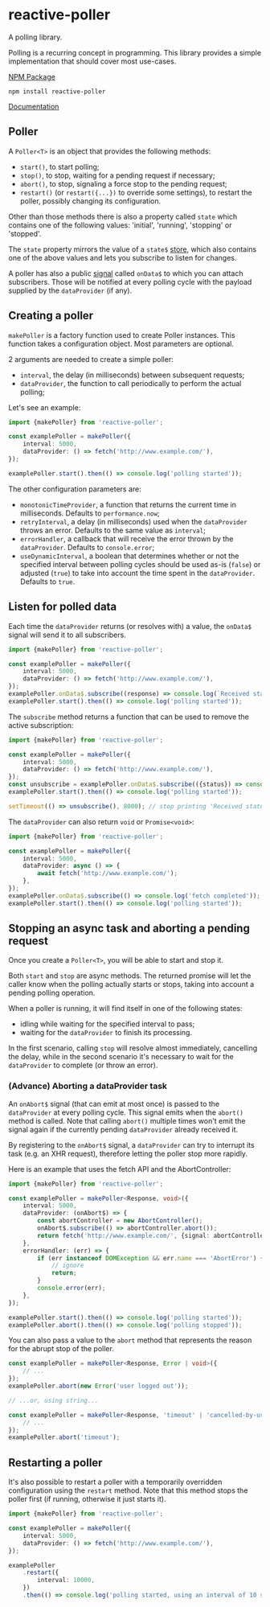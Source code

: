 # reactive-poller

A polling library.

Polling is a recurring concept in programming. This library provides a simple
implementation that should cover most use-cases.

[NPM Package](https://www.npmjs.com/package/reactive-poller)

`npm install reactive-poller`

[Documentation](./docs/README.md)

## Poller

A `Poller<T>` is an object that provides the following methods:

- `start()`, to start polling;
- `stop()`, to stop, waiting for a pending request if necessary;
- `abort()`, to stop, signaling a force stop to the pending request;
- `restart()` (or `restart({...})` to override some settings), to restart the poller, possibly changing its configuration.

Other than those methods there is also a property called `state`
which contains one of the following values: 'initial', 'running', 'stopping' or 'stopped'.

The `state` property mirrors the value of a `state$` [store](https://www.npmjs.com/package/universal-stores), which also contains one of the above
values and lets you subscribe to listen for changes.

A poller has also a public [signal](https://www.npmjs.com/package/@cdellacqua/signals) called `onData$`
to which you can attach subscribers. Those will be notified at every polling cycle
with the payload supplied by the `dataProvider` (if any).

## Creating a poller

`makePoller` is a factory function used to create Poller instances.
This function takes a configuration object.
Most parameters are optional.

2 arguments are needed to create a simple poller:

- `interval`, the delay (in milliseconds) between subsequent requests;
- `dataProvider`, the function to call periodically to perform the actual polling;

Let's see an example:

```ts
import {makePoller} from 'reactive-poller';

const examplePoller = makePoller({
	interval: 5000,
	dataProvider: () => fetch('http://www.example.com/'),
});

examplePoller.start().then(() => console.log('polling started'));
```

The other configuration parameters are:

- `monotonicTimeProvider`, a function that returns the current time in milliseconds. Defaults to `performance.now`;
- `retryInterval`, a delay (in milliseconds) used when the `dataProvider` throws an error. Defaults to the same value as `interval`;
- `errorHandler`, a callback that will receive the error thrown by the `dataProvider`. Defaults to `console.error`;
- `useDynamicInterval`, a boolean that determines whether or not the specified interval between polling cycles should
  be used as-is (`false`) or adjusted (`true`) to take into account the time spent in the `dataProvider`. Defaults to `true`.

## Listen for polled data

Each time the `dataProvider` returns (or resolves with) a value, the `onData$` signal
will send it to all subscribers.

```ts
import {makePoller} from 'reactive-poller';

const examplePoller = makePoller({
	interval: 5000,
	dataProvider: () => fetch('http://www.example.com/'),
});
examplePoller.onData$.subscribe((response) => console.log(`Received status ${response.status}`));
examplePoller.start().then(() => console.log('polling started'));
```

The `subscribe` method returns a function that can be used to remove the active
subscription:

```ts
import {makePoller} from 'reactive-poller';

const examplePoller = makePoller({
	interval: 5000,
	dataProvider: () => fetch('http://www.example.com/'),
});
const unsubscribe = examplePoller.onData$.subscribe(({status}) => console.log(`Received status ${status}`));
examplePoller.start().then(() => console.log('polling started'));

setTimeout(() => unsubscribe(), 8000); // stop printing 'Received status ...' after 8 seconds.
```

The `dataProvider` can also return `void` or `Promise<void>`:

```ts
import {makePoller} from 'reactive-poller';

const examplePoller = makePoller({
	interval: 5000,
	dataProvider: async () => {
		await fetch('http://www.example.com/');
	},
});
examplePoller.onData$.subscribe(() => console.log('fetch completed'));
examplePoller.start().then(() => console.log('polling started'));
```

## Stopping an async task and aborting a pending request

Once you create a `Poller<T>`, you will be able to start and stop it.

Both `start` and `stop` are async methods. The returned promise will let
the caller know when the polling actually starts or stops, taking into
account a pending polling operation.

When a poller is running, it will find itself in one of the following states:

- idling while waiting for the specified interval to pass;
- waiting for the `dataProvider` to finish its processing.

In the first scenario, calling `stop` will resolve almost immediately, cancelling
the delay, while in the second scenario it's necessary to wait for
the `dataProvider` to complete (or throw an error).

### (Advance) Aborting a dataProvider task

An `onAbort$` signal (that can emit at most once) is passed to the
`dataProvider` at every polling cycle.
This signal emits when the `abort()` method is called.
Note that calling `abort()` multiple times won't emit the signal again if the currently
pending `dataProvider` already received it.

By registering to the `onAbort$` signal, a `dataProvider` can
try to interrupt its task (e.g. an XHR request), therefore
letting the poller stop more rapidly.

Here is an example that uses the fetch API and the AbortController:

```ts
import {makePoller} from 'reactive-poller';

const examplePoller = makePoller<Response, void>({
	interval: 5000,
	dataProvider: (onAbort$) => {
		const abortController = new AbortController();
		onAbort$.subscribe(() => abortController.abort());
		return fetch('http://www.example.com/', {signal: abortController.signal});
	},
	errorHandler: (err) => {
		if (err instanceof DOMException && err.name === 'AbortError') {
			// ignore
			return;
		}
		console.error(err);
	},
});

examplePoller.start().then(() => console.log('polling started'));
examplePoller.abort().then(() => console.log('polling stopped'));
```

You can also pass a value to the `abort` method that
represents the reason for the abrupt stop of the poller.

```ts
const examplePoller = makePoller<Response, Error | void>({
	// ...
});
examplePoller.abort(new Error('user logged out'));

// ...or, using string...

const examplePoller = makePoller<Response, 'timeout' | 'cancelled-by-user'>({
	// ...
});
examplePoller.abort('timeout');
```

## Restarting a poller

It's also possible to restart a poller with a temporarily overridden configuration
using the `restart` method. Note that this method stops the poller first (if running, otherwise it just starts it).

```ts
import {makePoller} from 'reactive-poller';

const examplePoller = makePoller({
	interval: 5000,
	dataProvider: () => fetch('http://www.example.com/'),
});

examplePoller
	.restart({
		interval: 10000,
	})
	.then(() => console.log('polling started, using an interval of 10 seconds instead of 5'));
```
